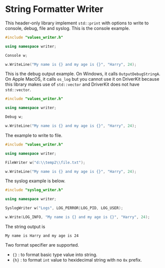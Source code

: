 # String Formatter Writer

This header-only library implement `std::print` with options to write to console, debug, file and syslog. This is the console example.

```Cpp
#include "values_writer.h"

using namespace writer;

Console w;

w.WriteLine("My name is {} and my age is {}", "Harry", 24);
```

This is the debug output example. On Windows, it calls `OutputDebugStringA`. On Apple MacOS, it calls `os_log` but you cannot use it on DriverKit because this library makes use of `std::vector` and DriverKit does not have `std::vector`.

```Cpp
#include "values_writer.h"

using namespace writer;

Debug w;

w.WriteLine("My name is {} and my age is {}", "Harry", 24);
```

The example to write to file.

```Cpp
#include "values_writer.h"

using namespace writer;

FileWriter w("d:\\temp2\\file.txt");

w.WriteLine("My name is {} and my age is {}", "Harry", 24);
```

The syslog example is below.

```Cpp
#include "syslog_writer.h"

using namespace writer;

SyslogWriter w("Logs", LOG_PERROR|LOG_PID, LOG_USER);

w.Write(LOG_INFO, "My name is {} and my age is {}", "Harry", 24);
```

The string output is 

```
My name is Harry and my age is 24
```

Two format specifier are supported.

* `{}` : to format basic type value into string.
* `{h}` : to format `int` value to hexidecimal string with no `0x` prefix.
